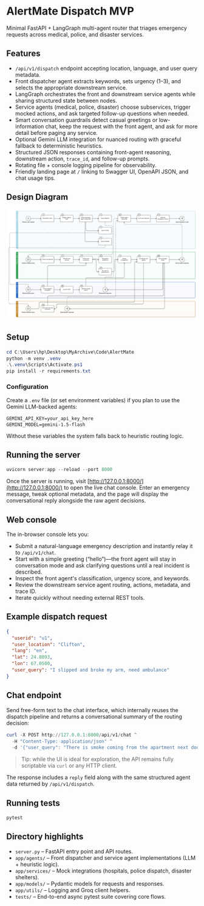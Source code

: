 # AlertMate Dispatch MVP

Minimal FastAPI + LangGraph multi-agent router that triages emergency requests across medical, police, and disaster services.

## Features

- `/api/v1/dispatch` endpoint accepting location, language, and user query metadata.
- Front dispatcher agent extracts keywords, sets urgency (1–3), and selects the appropriate downstream service.
- LangGraph orchestrates the front and downstream service agents while sharing structured state between nodes.
- Service agents (medical, police, disaster) choose subservices, trigger mocked actions, and ask targeted follow-up questions when needed.
- Smart conversation guardrails detect casual greetings or low-information chat, keep the request with the front agent, and ask for more detail before paging any service.
- Optional Gemini LLM integration for nuanced routing with graceful fallback to deterministic heuristics.
- Structured JSON responses containing front-agent reasoning, downstream action, `trace_id`, and follow-up prompts.
- Rotating file + console logging pipeline for observability.
- Friendly landing page at `/` linking to Swagger UI, OpenAPI JSON, and chat usage tips.

## Design Diagram


![Design Diagram](/Design_diagram.png)

## Setup

```powershell
cd C:\Users\hp\Desktop\MyArchive\Code\AlertMate
python -m venv .venv
.\.venv\Scripts\Activate.ps1
pip install -r requirements.txt
```

### Configuration

Create a `.env` file (or set environment variables) if you plan to use the Gemini LLM-backed agents:

```text
GEMINI_API_KEY=your_api_key_here
GEMINI_MODEL=gemini-1.5-flash
```

Without these variables the system falls back to heuristic routing logic.

## Running the server

```powershell
uvicorn server:app --reload --port 8000
```

Once the server is running, visit [http://127.0.0.1:8000/](http://127.0.0.1:8000/) to open the live chat console. Enter an emergency message, tweak optional metadata, and the page will display the conversational reply alongside the raw agent decisions.

## Web console

The in-browser console lets you:

- Submit a natural-language emergency description and instantly relay it to `/api/v1/chat`.
- Start with a simple greeting (“hello”)—the front agent will stay in conversation mode and ask clarifying questions until a real incident is described.
- Inspect the front agent's classification, urgency score, and keywords.
- Review the downstream service agent routing, actions, metadata, and trace ID.
- Iterate quickly without needing external REST tools.

## Example dispatch request

```json
{
  "userid": "u1",
  "user_location": "Clifton",
  "lang": "en",
  "lat": 24.8093,
  "lon": 67.0500,
  "user_query": "I slipped and broke my arm, need ambulance"
}
```

## Chat endpoint

Send free-form text to the chat interface, which internally reuses the dispatch pipeline and returns a conversational summary of the routing decision:

```powershell
curl -X POST http://127.0.0.1:8000/api/v1/chat ^
  -H "Content-Type: application/json" ^
  -d '{"user_query": "There is smoke coming from the apartment next door"}'
```

> Tip: while the UI is ideal for exploration, the API remains fully scriptable via `curl` or any HTTP client.

The response includes a `reply` field along with the same structured agent data returned by `/api/v1/dispatch`.

## Running tests

```powershell
pytest
```

## Directory highlights

- `server.py` – FastAPI entry point and API routes.
- `app/agents/` – Front dispatcher and service agent implementations (LLM + heuristic logic).
- `app/services/` – Mock integrations (hospitals, police dispatch, disaster shelters).
- `app/models/` – Pydantic models for requests and responses.
- `app/utils/` – Logging and Groq client helpers.
- `tests/` – End-to-end async pytest suite covering core flows.
